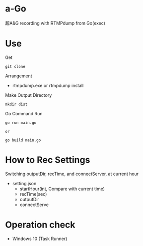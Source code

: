# a-Go

超A&G recording with RTMPdump from Go(exec)

# Use

Get

```
git clone
```

Arrangement

* rtmpdump.exe or rtmpdump install

Make Output Directory

```
mkdir dist
```

Go Command Run

```
go run main.go

or

go build main.go
```

# How to Rec Settings

Switching outputDir, recTime, and connectServer, at current hour

* setting.json
  * startHour(int, Compare with current time) 
  * recTime(sec)
  * outputDir
  * connectServe

# Operation check

* Windows 10 (Task Runner)